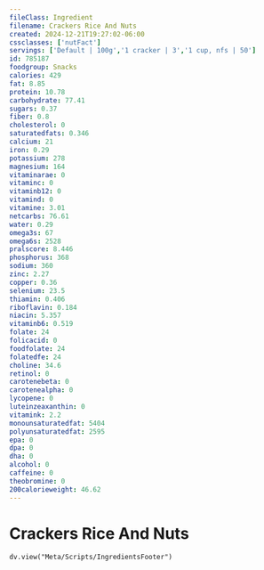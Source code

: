 ```yaml
---
fileClass: Ingredient
filename: Crackers Rice And Nuts
created: 2024-12-21T19:27:02-06:00
cssclasses: ['nutFact']
servings: ['Default | 100g','1 cracker | 3','1 cup, nfs | 50']
id: 785187
foodgroup: Snacks
calories: 429
fat: 8.85
protein: 10.78
carbohydrate: 77.41
sugars: 0.37
fiber: 0.8
cholesterol: 0
saturatedfats: 0.346
calcium: 21
iron: 0.29
potassium: 278
magnesium: 164
vitaminarae: 0
vitaminc: 0
vitaminb12: 0
vitamind: 0
vitamine: 3.01
netcarbs: 76.61
water: 0.29
omega3s: 67
omega6s: 2528
pralscore: 8.446
phosphorus: 368
sodium: 360
zinc: 2.27
copper: 0.36
selenium: 23.5
thiamin: 0.406
riboflavin: 0.184
niacin: 5.357
vitaminb6: 0.519
folate: 24
folicacid: 0
foodfolate: 24
folatedfe: 24
choline: 34.6
retinol: 0
carotenebeta: 0
carotenealpha: 0
lycopene: 0
luteinzeaxanthin: 0
vitamink: 2.2
monounsaturatedfat: 5404
polyunsaturatedfat: 2595
epa: 0
dpa: 0
dha: 0
alcohol: 0
caffeine: 0
theobromine: 0
200calorieweight: 46.62
---
```


# Crackers Rice And Nuts

```dataviewjs
dv.view("Meta/Scripts/IngredientsFooter")
```